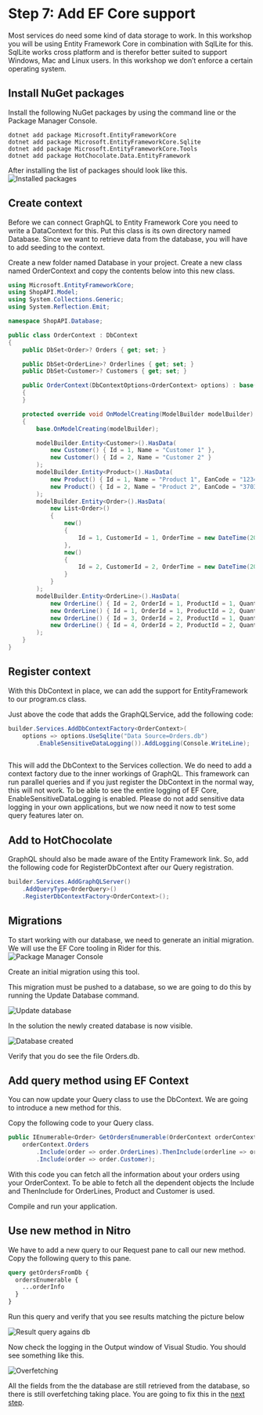 # Step 7: Add EF Core support

Most services do need some kind of data storage to work. In this workshop you will be using Entity Framework Core in combination with SqlLite for this. SqlLite works cross platform and is therefor better suited to support Windows, Mac and Linux users. In this workshop we don’t enforce a certain operating system.

## Install NuGet packages

Install the following NuGet packages by using the command line or the Package Manager Console.

```shell
dotnet add package Microsoft.EntityFrameworkCore
dotnet add package Microsoft.EntityFrameworkCore.Sqlite
dotnet add package Microsoft.EntityFrameworkCore.Tools
dotnet add package HotChocolate.Data.EntityFramework
```

After installing the list of packages should look like this.
![Installed packages](./images/Packages%20Rider.png)

## Create context

Before we can connect GraphQL to Entity Framework Core you need to write a DataContext for this. Put this class is its own directory named Database. Since we want to retrieve data from the database, you will have to add seeding to the context.

Create a new folder named Database in your project. Create a new class named OrderContext and copy the contents below into this new class.

```csharp
using Microsoft.EntityFrameworkCore;
using ShopAPI.Model;
using System.Collections.Generic;
using System.Reflection.Emit;

namespace ShopAPI.Database;

public class OrderContext : DbContext
{
    public DbSet<Order>? Orders { get; set; }

    public DbSet<OrderLine>? Orderlines { get; set; }
    public DbSet<Customer>? Customers { get; set; }

    public OrderContext(DbContextOptions<OrderContext> options) : base(options)
    {
    }

    protected override void OnModelCreating(ModelBuilder modelBuilder)
    {
        base.OnModelCreating(modelBuilder);

        modelBuilder.Entity<Customer>().HasData(
            new Customer() { Id = 1, Name = "Customer 1" },
            new Customer() { Id = 2, Name = "Customer 2" }
        );
        modelBuilder.Entity<Product>().HasData(
            new Product() { Id = 1, Name = "Product 1", EanCode = "123439900", Price = 100, Weight = 300 },
            new Product() { Id = 2, Name = "Product 2", EanCode = "37034034039", Price = 200, Weight = 700 }
        );
        modelBuilder.Entity<Order>().HasData(
            new List<Order>()
            {
                new()
                {
                    Id = 1, CustomerId = 1, OrderTime = new DateTime(2025, 5, 21, 12, 30, 30)
                },
                new()
                {
                    Id = 2, CustomerId = 2, OrderTime = new DateTime(2025, 5, 21, 9, 15, 00)
                }
            }
        );
        modelBuilder.Entity<OrderLine>().HasData(
            new OrderLine() { Id = 2, OrderId = 1, ProductId = 1, Quantity = 2, DiscountPercentage = 0 },
            new OrderLine() { Id = 1, OrderId = 1, ProductId = 2, Quantity = 5, DiscountPercentage = 5 },
            new OrderLine() { Id = 3, OrderId = 2, ProductId = 1, Quantity = 7, DiscountPercentage = 0 },
            new OrderLine() { Id = 4, OrderId = 2, ProductId = 2, Quantity = 10, DiscountPercentage = 20.0m }
        );
    }
}


```

## Register context 
With this DbContext in place, we can add the support for EntityFramework to our program.cs class.

Just above the code that adds the GraphQLService, add the following code:

```csharp
builder.Services.AddDbContextFactory<OrderContext>(
    options => options.UseSqlite("Data Source=Orders.db")
        .EnableSensitiveDataLogging()).AddLogging(Console.WriteLine);
       
```

This will add the DbContext to the Services collection. We do need to add a context factory due to the inner workings of GraphQL. This framework can run parallel queries and if you just register the DbContext in the normal way, this will not work. To be able to see the entire logging of EF Core, EnableSensitiveDataLogging is enabled. Please do not add sensitive data logging in your own applications, but we now need it now to test some query features later on.

## Add to HotChocolate

GraphQL should also be made aware of the Entity Framework link.
So, add the following code for RegisterDbContext after our Query registration.

```csharp
builder.Services.AddGraphQLServer()
    .AddQueryType<OrderQuery>()
    .RegisterDbContextFactory<OrderContext>();
```

## Migrations

To start working with our database, we need to generate an initial migration. We will use the EF Core tooling in Rider for this.
![Package Manager Console](./images/Packages%20Rider.png)

Create an initial migration using this tool.

This migration must be pushed to a database, so we are going to do this by running the Update Database command.

![Update database](./images/Update%20Database.png)


In the solution the newly created database is now visible.

![Database created](./images/Database%20created.png)

Verify that you do see the file Orders.db.

## Add query method using EF Context

You can now update your Query class to use the DbContext. We are going to introduce a new method for this.

Copy the following code to your Query class.

```csharp
public IEnumerable<Order> GetOrdersEnumerable(OrderContext orderContext) =>
    orderContext.Orders
        .Include(order => order.OrderLines).ThenInclude(orderline => orderline.Product)
        .Include(order => order.Customer);
```

With this code you can fetch all the information about your orders using your OrderContext. To be able to fetch all the dependent objects the Include and ThenInclude for OrderLines, Product and Customer is used.

Compile and run your application.

## Use new method in Nitro

We have to add a new query to our Request pane to call our new method. Copy the following query to this pane.

```graphql
query getOrdersFromDb {
  ordersEnumerable {
    ...orderInfo
  }
}
```
Run this query and verify that you see results matching the picture below

![Result query agains db](./images/Db%20connection%20result.png)

Now check the logging in the Output window of Visual Studio. You should see something like this.

![Overfetching](./images/Overfetching%20Rider.png)

All the fields from the the database are still retrieved from the database, so there is still overfetching taking place. You are going to fix this in the [next step](./Step8.md).


